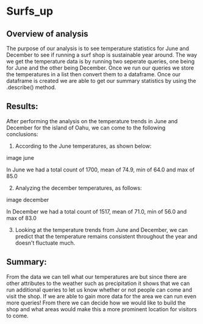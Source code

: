 # Surfs_up

## Overview of analysis

The purpose of our analysis is to see temperature statistics for June and December to see if running a surf shop is sustainable year around. The way we get the temperature data is by running two seperate queries, one being for June and the other being December. Once we run our queries we store the temperatures in a list then convert them to a dataframe. Once our dataframe is created we are able to get our summary statistics by using the .describe() method. 

## Results:

After performing the analysis on the temperature trends in June and December for the island of Oahu, we can come to the following conclusions:

1. According to the June temperatures, as shown below:

image june

In June we had a total count of 1700, mean of 74.9, min of 64.0 and max of 85.0

2. Analyzing the december temperatures, as follows:

image december

In December we had a total count of 1517, mean of 71.0, min of 56.0 and max of 83.0

3. Looking at the temperature trends from June and December, we can predict that the temperature remains consistent throughout the year and doesn't fluctuate much.

## Summary:

From the data we can tell what our temperatures are but since there are other attributes to the weather such as precipitation it shows that we can run additional queries to let us know whether or not people can come and visit the shop. If we are able to gain more data for the area we can run even more queries! From there we can decide how we would like to build the shop and what areas would make this a more prominent location for visitors to come.

